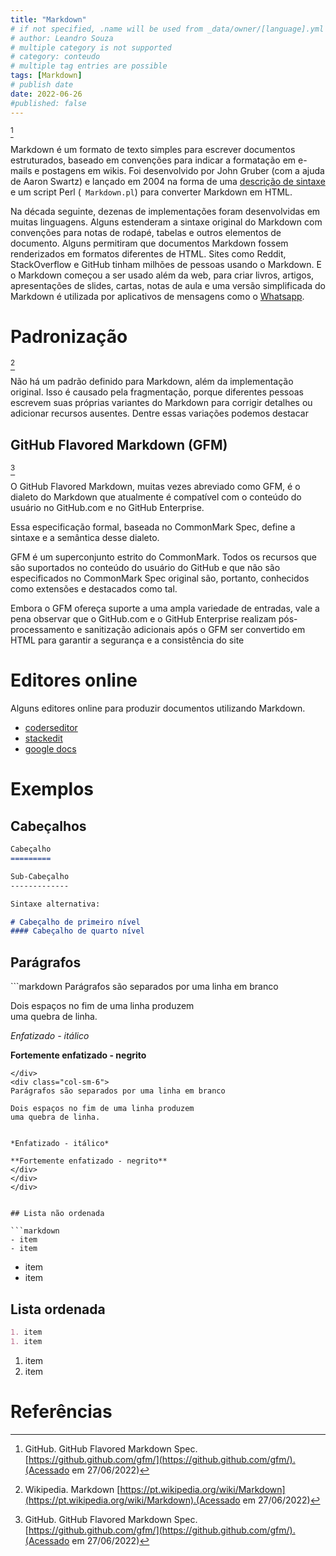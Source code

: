 ```yaml
---
title: "Markdown"
# if not specified, .name will be used from _data/owner/[language].yml
# author: Leandro Souza
# multiple category is not supported
# category: conteudo
# multiple tag entries are possible
tags: [Markdown]
# publish date
date: 2022-06-26
#published: false
---
```


[^gfm]

Markdown é um formato de texto simples para escrever documentos estruturados, baseado em convenções para indicar a formatação em e-mails e postagens em wikis. Foi desenvolvido por John Gruber (com a ajuda de Aaron Swartz) e lançado em 2004 na forma de uma [descrição de sintaxe](https://daringfireball.net/projects/markdown/syntax) e um script Perl (` Markdown.pl`) para converter Markdown em HTML. 

Na década seguinte, dezenas de implementações foram desenvolvidas em muitas linguagens. Alguns estenderam a sintaxe original do Markdown com convenções para notas de rodapé, tabelas e outros elementos de documento. Alguns permitiram que documentos Markdown fossem renderizados em formatos diferentes de HTML. Sites como Reddit, StackOverflow e GitHub tinham milhões de pessoas usando o Markdown. E o Markdown começou a ser usado além da web, para criar livros, artigos, apresentações de slides, cartas, notas de aula e uma versão simplificada do Markdown é utilizada por aplicativos de mensagens como o [Whatsapp](https://faq.whatsapp.com/556797335179788/?locale=pt_BR). 

# Padronização

[^wiki]

Não há um padrão definido para Markdown, além da implementação original. Isso é causado pela fragmentação, porque diferentes pessoas escrevem suas próprias variantes do Markdown para corrigir detalhes ou adicionar recursos ausentes. Dentre essas variações podemos destacar

## GitHub Flavored Markdown (GFM)

[^gfm]

O GitHub Flavored Markdown, muitas vezes abreviado como GFM, é o dialeto do Markdown que atualmente é compatível com o conteúdo do usuário no GitHub.com e no GitHub Enterprise.

Essa especificação formal, baseada no CommonMark Spec, define a sintaxe e a semântica desse dialeto.

GFM é um superconjunto estrito do CommonMark. Todos os recursos que são suportados no conteúdo do usuário do GitHub e que não são especificados no CommonMark Spec original são, portanto, conhecidos como extensões e destacados como tal.

Embora o GFM ofereça suporte a uma ampla variedade de entradas, vale a pena observar que o GitHub.com e o GitHub Enterprise realizam pós-processamento e sanitização adicionais após o GFM ser convertido em HTML para garantir a segurança e a consistência do site

# Editores online

Alguns editores online para produzir documentos utilizando Markdown.

- [coderseditor](https://coderseditor.com/tools/githubflavoredmarkdown/)
- [stackedit](https://stackedit.io/app)
- [google docs](https://support.google.com/docs/answer/12014036?hl=pt)


# Exemplos

## Cabeçalhos

```markdown
Cabeçalho
=========

Sub-Cabeçalho
-------------

Sintaxe alternativa:

# Cabeçalho de primeiro nível
#### Cabeçalho de quarto nível

```

## Parágrafos

<div class="container">
<div class="row">
<div class="col-sm-6">
```markdown
Parágrafos são separados por uma linha em branco

Dois espaços no fim de uma linha produzem    
uma quebra de linha.


*Enfatizado - itálico*  

**Fortemente enfatizado - negrito**

```
</div>
<div class="col-sm-6">
Parágrafos são separados por uma linha em branco

Dois espaços no fim de uma linha produzem    
uma quebra de linha.


*Enfatizado - itálico*  

**Fortemente enfatizado - negrito**
</div>
</div>
</div>


## Lista não ordenada

```markdown
- item
- item
```
- item
- item

## Lista ordenada

```markdown
1. item
1. item

```
1. item
1. item


# Referências 

[^wiki]: Wikipedia. Markdown [https://pt.wikipedia.org/wiki/Markdown](https://pt.wikipedia.org/wiki/Markdown).(Acessado em 27/06/2022)


[^gfm]: GitHub. GitHub Flavored Markdown Spec. [https://github.github.com/gfm/](https://github.github.com/gfm/).(Acessado em 27/06/2022)